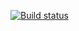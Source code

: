 [![Build status](https://ci.appveyor.com/api/projects/status/lcfipetvdh7yqrhl?svg=true)](https://ci.appveyor.com/project/gashpen/page-objects)

